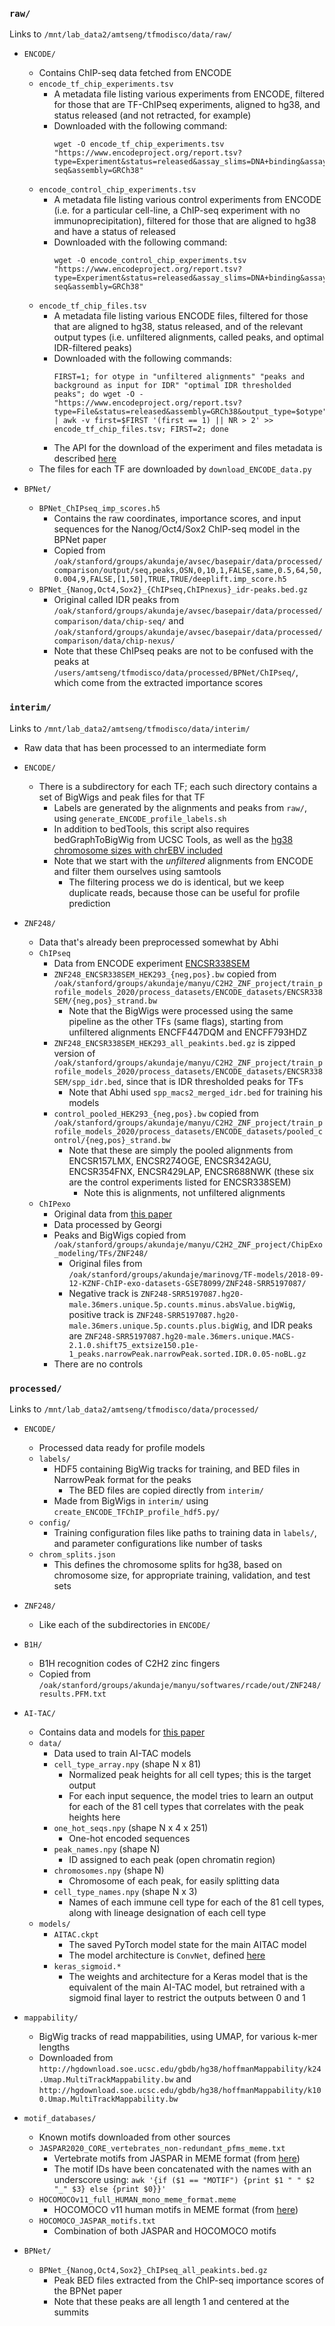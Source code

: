 ### `raw/`
Links to `/mnt/lab_data2/amtseng/tfmodisco/data/raw/`
- `ENCODE/`
	- Contains ChIP-seq data fetched from ENCODE
	- `encode_tf_chip_experiments.tsv`
		- A metadata file listing various experiments from ENCODE, filtered for those that are TF-ChIPseq experiments, aligned to hg38, and status released (and not retracted, for example)
		- Downloaded with the following command:
			```
			wget -O encode_tf_chip_experiments.tsv "https://www.encodeproject.org/report.tsv?type=Experiment&status=released&assay_slims=DNA+binding&assay_title=TF+ChIP-seq&assembly=GRCh38"
			```
	- `encode_control_chip_experiments.tsv`
		- A metadata file listing various control experiments from ENCODE (i.e. for a particular cell-line, a ChIP-seq experiment with no immunoprecipitation), filtered for those that are aligned to hg38 and have a status of released
		- Downloaded with the following command:
			```
			wget -O encode_control_chip_experiments.tsv "https://www.encodeproject.org/report.tsv?type=Experiment&status=released&assay_slims=DNA+binding&assay_title=Control+ChIP-seq&assembly=GRCh38"
			```
	- `encode_tf_chip_files.tsv`
		- A metadata file listing various ENCODE files, filtered for those that are aligned to hg38, status released, and of the relevant output types (i.e. unfiltered alignments, called peaks, and optimal IDR-filtered peaks)
		- Downloaded with the following commands:
			```
			FIRST=1; for otype in "unfiltered alignments" "peaks and background as input for IDR" "optimal IDR thresholded peaks"; do wget -O - "https://www.encodeproject.org/report.tsv?type=File&status=released&assembly=GRCh38&output_type=$otype" | awk -v first=$FIRST '(first == 1) || NR > 2' >> encode_tf_chip_files.tsv; FIRST=2; done
			```
		- The API for the download of the experiment and files metadata is described [here](https://app.swaggerhub.com/apis-docs/encodeproject/api/basic_search/)
	- The files for each TF are downloaded by `download_ENCODE_data.py`

- `BPNet/`
	- `BPNet_ChIPseq_imp_scores.h5`
		- Contains the raw coordinates, importance scores, and input sequences for the Nanog/Oct4/Sox2 ChIP-seq model in the BPNet paper
		- Copied from `/oak/stanford/groups/akundaje/avsec/basepair/data/processed/comparison/output/seq,peaks,OSN,0,10,1,FALSE,same,0.5,64,50,0.004,9,FALSE,[1,50],TRUE,TRUE/deeplift.imp_score.h5`
	- `BPNet_{Nanog,Oct4,Sox2}_{ChIPseq,ChIPnexus}_idr-peaks.bed.gz`
		- Original called IDR peaks from `/oak/stanford/groups/akundaje/avsec/basepair/data/processed/comparison/data/chip-seq/` and `/oak/stanford/groups/akundaje/avsec/basepair/data/processed/comparison/data/chip-nexus/`
		- Note that these ChIPseq peaks are not to be confused with the peaks at `/users/amtseng/tfmodisco/data/processed/BPNet/ChIPseq/`, which come from the extracted importance scores

### `interim/`
Links to `/mnt/lab_data2/amtseng/tfmodisco/data/interim/`
- Raw data that has been processed to an intermediate form
- `ENCODE/`
	- There is a subdirectory for each TF; each such directory contains a set of BigWigs and peak files for that TF
		- Labels are generated by the alignments and peaks from `raw/`, using `generate_ENCODE_profile_labels.sh`
		- In addition to bedTools, this script also requires bedGraphToBigWig from UCSC Tools, as well as the [hg38 chromosome sizes with chrEBV included](https://github.com/ENCODE-DCC/encValData/blob/master/GRCh38/GRCh38_EBV.chrom.sizes)
		- Note that we start with the _unfiltered_ alignments from ENCODE and filter them ourselves using samtools
			- The filtering process we do is identical, but we keep duplicate reads, because those can be useful for profile prediction

- `ZNF248/`
	- Data that's already been preprocessed somewhat by Abhi
	- `ChIPseq`
		- Data from ENCODE experiment [ENCSR338SEM](https://www.encodeproject.org/experiments/ENCSR338SEM/)
		- `ZNF248_ENCSR338SEM_HEK293_{neg,pos}.bw` copied from `/oak/stanford/groups/akundaje/manyu/C2H2_ZNF_project/train_profile_models_2020/process_datasets/ENCODE_datasets/ENCSR338SEM/{neg,pos}_strand.bw`
			- Note that the BigWigs were processed using the same pipeline as the other TFs (same flags), starting from unfiltered alignments ENCFF447DQM and ENCFF793HDZ
		- `ZNF248_ENCSR338SEM_HEK293_all_peakints.bed.gz` is zipped version of `/oak/stanford/groups/akundaje/manyu/C2H2_ZNF_project/train_profile_models_2020/process_datasets/ENCODE_datasets/ENCSR338SEM/spp_idr.bed`, since that is IDR thresholded peaks for TFs
			- Note that Abhi used `spp_macs2_merged_idr.bed` for training his models
		- `control_pooled_HEK293_{neg,pos}.bw` copied from `/oak/stanford/groups/akundaje/manyu/C2H2_ZNF_project/train_profile_models_2020/process_datasets/ENCODE_datasets/pooled_control/{neg,pos}_strand.bw`
			- Note that these are simply the pooled alignments from ENCSR157LMX, ENCSR274OGE, ENCSR342AGU, ENCSR354FNX, ENCSR429LAP, ENCSR688NWK (these six are the control experiments listed for ENCSR338SEM)
				- Note this is alignments, not unfiltered alignments
	- `ChIPexo`
		- Original data from [this paper](https://www.nature.com/articles/nature21683)
		- Data processed by Georgi
		- Peaks and BigWigs copied from `/oak/stanford/groups/akundaje/manyu/C2H2_ZNF_project/ChipExo_modeling/TFs/ZNF248/`
			- Original files from `/oak/stanford/groups/akundaje/marinovg/TF-models/2018-09-12-KZNF-ChIP-exo-datasets-GSE78099/ZNF248-SRR5197087/`
			- Negative track is `ZNF248-SRR5197087.hg20-male.36mers.unique.5p.counts.minus.absValue.bigWig`, positive track is `ZNF248-SRR5197087.hg20-male.36mers.unique.5p.counts.plus.bigWig`, and IDR peaks are `ZNF248-SRR5197087.hg20-male.36mers.unique.MACS-2.1.0.shift75_extsize150.p1e-1_peaks.narrowPeak.narrowPeak.sorted.IDR.0.05-noBL.gz`
		- There are no controls

### `processed/`
Links to `/mnt/lab_data2/amtseng/tfmodisco/data/processed/`
- `ENCODE/`
	- Processed data ready for profile models
	- `labels/`
		- HDF5 containing BigWig tracks for training, and BED files in NarrowPeak format for the peaks
			- The BED files are copied directly from `interim/`
		- Made from BigWigs in `interim/` using `create_ENCODE_TFChIP_profile_hdf5.py/`
	- `config/`
		- Training configuration files like paths to training data in `labels/`, and parameter configurations like number of tasks
	- `chrom_splits.json`
		- This defines the chromosome splits for hg38, based on chromosome size, for appropriate training, validation, and test sets

- `ZNF248/`
	- Like each of the subdirectories in `ENCODE/`
- `B1H/`
	- B1H recognition codes of C2H2 zinc fingers
	- Copied from `/oak/stanford/groups/akundaje/manyu/softwares/rcade/out/ZNF248/results.PFM.txt`

- `AI-TAC/`
	- Contains data and models for [this paper](https://www.biorxiv.org/content/10.1101/2019.12.21.885814v1)
	- `data/`
		- Data used to train AI-TAC models
		- `cell_type_array.npy` (shape N x 81)
			- Normalized peak heights for all cell types; this is the target output
			- For each input sequence, the model tries to learn an output for each of the 81 cell types that correlates with the peak heights here
		- `one_hot_seqs.npy` (shape N x 4 x 251)
			- One-hot encoded sequences
		- `peak_names.npy` (shape N)
			- ID assigned to each peak (open chromatin region)
		- `chromosomes.npy` (shape N)
			- Chromosome of each peak, for easily splitting data
		- `cell_type_names.npy` (shape N x 3)
			- Names of each immune cell type for each of the 81 cell types, along with lineage designation of each cell type
	- `models/`
		- `AITAC.ckpt`
			- The saved PyTorch model state for the main AITAC model
			- The model architecture is `ConvNet`, defined [here](https://github.com/smaslova/AI-TAC/blob/master/code/aitac.py)
		- `keras_sigmoid.*`
			- The weights and architecture for a Keras model that is the equivalent of the main AI-TAC model, but retrained with a sigmoid final layer to restrict the outputs between 0 and 1

- `mappability/`
	- BigWig tracks of read mappabilities, using UMAP, for various k-mer lengths
	- Downloaded from `http://hgdownload.soe.ucsc.edu/gbdb/hg38/hoffmanMappability/k24.Umap.MultiTrackMappability.bw` and `http://hgdownload.soe.ucsc.edu/gbdb/hg38/hoffmanMappability/k100.Umap.MultiTrackMappability.bw`

- `motif_databases/`
	- Known motifs downloaded from other sources
	- `JASPAR2020_CORE_vertebrates_non-redundant_pfms_meme.txt`
		- Vertebrate motifs from JASPAR in MEME format (from [here](http://jaspar.genereg.net/downloads/))
		- The motif IDs have been concatenated with the names with an underscore using: `awk '{if ($1 == "MOTIF") {print $1 " " $2 "_" $3} else {print $0}}'`
	- `HOCOMOCOv11_full_HUMAN_mono_meme_format.meme`
		- HOCOMOCO v11 human motifs in MEME format (from [here](https://hocomoco11.autosome.ru/downloads_v11))
	- `HOCOMOCO_JASPAR_motifs.txt`
		- Combination of both JASPAR and HOCOMOCO motifs

- `BPNet/`
	- `BPNet_{Nanog,Oct4,Sox2}_ChIPseq_all_peakints.bed.gz`
		- Peak BED files extracted from the ChIP-seq importance scores of the BPNet paper
		- Note that these peaks are all length 1 and centered at the summits
